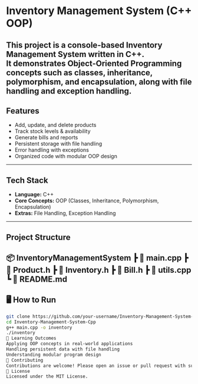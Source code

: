 # Inventory Management System (C++ OOP)

This project is a **console-based Inventory Management System** written in **C++**.  
It demonstrates **Object-Oriented Programming concepts** such as **classes, inheritance, polymorphism, and encapsulation**, along with **file handling and exception handling**.
---
##  Features
- Add, update, and delete products
- Track stock levels & availability
- Generate bills and reports
- Persistent storage with file handling
- Error handling with exceptions
- Organized code with modular OOP design
---
##  Tech Stack
- **Language:** C++  
- **Core Concepts:** OOP (Classes, Inheritance, Polymorphism, Encapsulation)  
- **Extras:** File Handling, Exception Handling  

---
## Project Structure
📦 InventoryManagementSystem
┣ 📜 main.cpp
┣ 📜 Product.h
┣ 📜 Inventory.h
┣ 📜 Bill.h
┣ 📜 utils.cpp
┗ 📜 README.md
---
## 🖥️ How to Run
```bash
git clone https://github.com/your-username/Inventory-Management-System-Cpp.git
cd Inventory-Management-System-Cpp
g++ main.cpp -o inventory
./inventory
🎯 Learning Outcomes
Applying OOP concepts in real-world applications
Handling persistent data with file handling
Understanding modular program design
🤝 Contributing
Contributions are welcome! Please open an issue or pull request with suggestions.
📜 License
Licensed under the MIT License.
